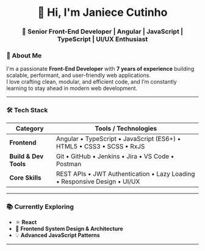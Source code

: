 <!-- Profile Header -->
<h1 align="center">👋 Hi, I'm Janiece Cutinho</h1>
<h3 align="center">🚀 Senior Front-End Developer | Angular | JavaScript | TypeScript | UI/UX Enthusiast</h3>

<!--
**Janiece19/janiece19** is a ✨ _special_ ✨ repository because its `README.md` (this file) appears on your GitHub profile.-->

### 🧠 About Me

I'm a passionate **Front-End Developer** with **7 years of experience** building scalable, performant, and user-friendly web applications.  
I love crafting clean, modular, and efficient code, and I’m constantly learning to stay ahead in modern web development.

---


### 🛠️ Tech Stack

| Category | Tools / Technologies |
|-----------|---------------------|
| **Frontend** | Angular • TypeScript • JavaScript (ES6+) • HTML5 • CSS3 • SCSS • RxJS |
| **Build & Dev Tools** | Git • GitHub • Jenkins • Jira • VS Code • Postman |
| **Core Skills** | REST APIs • JWT Authentication • Lazy Loading • Responsive Design • UI/UX |

---

### 📚 Currently Exploring

- ⚛️ **React**  
- 🧩 **Frontend System Design & Architecture**  
- 💡 **Advanced JavaScript Patterns**

---

<!--

Here are some ideas to get you started:

- 🔭 I’m currently working on ...
- 🌱 I’m currently learning ...
- 👯 I’m looking to collaborate on ...
- 🤔 I’m looking for help with ...
- 💬 Ask me about ...
- 📫 How to reach me: ...
- 😄 Pronouns: ...
- ⚡ Fun fact: ...
-->
